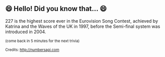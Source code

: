 ## 😄 Hello! Did you know that... 😄
227 is the highest score ever in the Eurovision Song Contest, achieved by Katrina and the Waves of the UK in 1997, before the Semi-final system was introduced in 2004.

<sup>(come back in 5 minutes for the next trivia)</sup>


<sup>Credits: http://numbersapi.com</sup>

